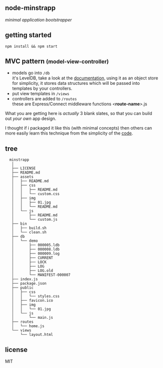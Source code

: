 ## node-minstrapp

_minimal application bootstrapper_

## getting started

```shell
npm install && npm start
```

<h2>MVC pattern <small>(model-view-controller)</small></h2>

* models go into ```/db```<br />it's LevelDB, take a look at the [documentation](https://github.com/rvagg/node-levelup#basic-usage), using it as an object store for simplicity, it stores data structures which will be passed into templates by your controllers.
* put view templates in ```/views```
* controllers are added to ```/routes```<br />these are Express/Connect middleware functions \<**route-name**\>.js

What you are getting here is _actually_ 3 blank slates, so that you can build out _your own_ app design.

I thought if i packaged it like this (with minimal concepts) then others can more easily learn this technique from the simplicity of the [code](https://github.com/joates/node-minstrapp).

## tree

```shell
  minstrapp
   │
   ├── LICENSE
   ├── README.md
   ├── assets
   │   ├── README.md
   │   ├── css
   │   │   ├── README.md
   │   │   └── custom.css
   │   ├── img
   │   │   ├── 01.jpg
   │   │   └── README.md
   │   └── js
   │       ├── README.md
   │       └── custom.js
   ├── bin
   │   ├── build.sh
   │   └── clean.sh
   ├── db
   │   └── demo
   │       ├── 000005.ldb
   │       ├── 000008.ldb
   │       ├── 000009.log
   │       ├── CURRENT
   │       ├── LOCK
   │       ├── LOG
   │       ├── LOG.old
   │       └── MANIFEST-000007
   ├── index.js
   ├── package.json
   ├── public
   │   ├── css
   │   │   └── styles.css
   │   ├── favicon.ico
   │   ├── img
   │   │   └── 01.jpg
   │   └── js
   │       └── main.js
   ├── routes
   │   └── home.js
   └── views
       └── layout.html
```

## license

MIT

